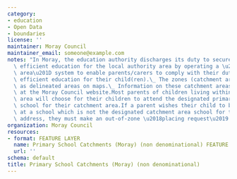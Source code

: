 ```yaml
---
category:
- education
- Open Data
- boundaries
license: ''
maintainer: Moray Council
maintainer_email: someone@example.com
notes: "In Moray, the education authority discharges its duty to secure adequate and\
  \ efficient education for the local authority area by operating a \u201Ccatchment\
  \ area\u201D system to enable parents/carers to comply with their duty to provide\
  \ efficient education for their child(ren).\_ The zones (catchment areas) are shown\
  \ as delineated areas on maps.\_ Information on these catchment areas is available\
  \ at the Moray Council website.Most parents of children living within the catchment\
  \ area will choose for their children to attend the designated primary and secondary\
  \ school for their catchment area.If a parent wishes their child to be enrolled\
  \ at a school which is not the designated catchment area school for their postal\
  \ address, they must make an out-of-zone \u2018placing request\u2019.\_ "
organization: Moray Council
resources:
- format: FEATURE LAYER
  name: Primary School Catchments (Moray) (non denominational) FEATURE LAYER
  url: ''
schema: default
title: Primary School Catchments (Moray) (non denominational)
---
```

